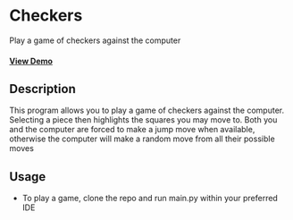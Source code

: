 # Checkers
Play a game of checkers against the computer
#### [View Demo](https://www.youtube.com/embed/Z1LOoJeiccE)

## Description
This program allows you to play a game of checkers against the computer. Selecting a piece then highlights the squares you may move to. Both you and the computer are forced to make a jump move when available, otherwise the computer will make a random move from all their possible moves

## Usage
- To play a game, clone the repo and run main.py within your preferred IDE
 
